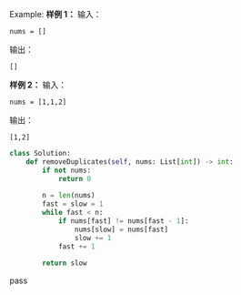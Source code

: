 
Example:
**样例 1：**
输入：
```
nums = []
```
输出：
```
[]
```

**样例 2：**
输入：
```
nums = [1,1,2]
```
输出：
```
[1,2]
```




```python
class Solution:
    def removeDuplicates(self, nums: List[int]) -> int:
        if not nums:
            return 0
        
        n = len(nums)
        fast = slow = 1
        while fast < n:
            if nums[fast] != nums[fast - 1]:
                nums[slow] = nums[fast]
                slow += 1
            fast += 1
        
        return slow
```
pass